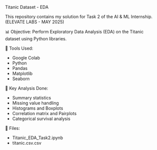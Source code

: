 Titanic Dataset - EDA

This repository contains my solution for Task 2 of the AI & ML Internship. (ELEVATE LABS - MAY 2025)

📊 Objective:
Perform Exploratory Data Analysis (EDA) on the Titanic dataset using Python libraries.

🔧 Tools Used:
- Google Colab
- Python
- Pandas
- Matplotlib
- Seaborn

📌 Key Analysis Done:
- Summary statistics
- Missing value handling
- Histograms and Boxplots
- Correlation matrix and Pairplots
- Categorical survival analysis

📁 Files:
- Titanic_EDA_Task2.ipynb
- titanic.csv.csv
